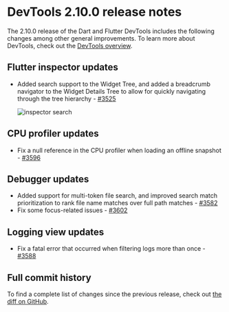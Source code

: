 # DevTools 2.10.0 release notes

The 2.10.0 release of the Dart and Flutter DevTools
includes the following changes among other general improvements.
To learn more about DevTools, check out the
[DevTools overview](https://docs.flutter.dev/tools/devtools/overview).

## Flutter inspector updates

* Added search support to the Widget Tree, and 
  added a breadcrumb navigator to the Widget Details Tree to
  allow for quickly navigating through the tree hierarchy -
  [#3525](https://github.com/flutter/devtools/pull/3525)

  ![inspector search](/tools/devtools/release-notes/images-2.10.0/image1.png "inspector_search")

## CPU profiler updates

* Fix a null reference in the CPU profiler
  when loading an offline snapshot -
  [#3596](https://github.com/flutter/devtools/pull/3596)

## Debugger updates

* Added support for multi-token file search, and 
  improved search match prioritization to
  rank file name matches over full path matches - 
  [#3582](https://github.com/flutter/devtools/pull/3582)
* Fix some focus-related issues -
  [#3602](https://github.com/flutter/devtools/pull/3602)

## Logging view updates

* Fix a fatal error that occurred when
  filtering logs more than once -
  [#3588](https://github.com/flutter/devtools/pull/3588)

## Full commit history

To find a complete list of changes since the previous release,
check out
[the diff on GitHub](https://github.com/flutter/devtools/compare/v2.9.2...v2.10.0).

